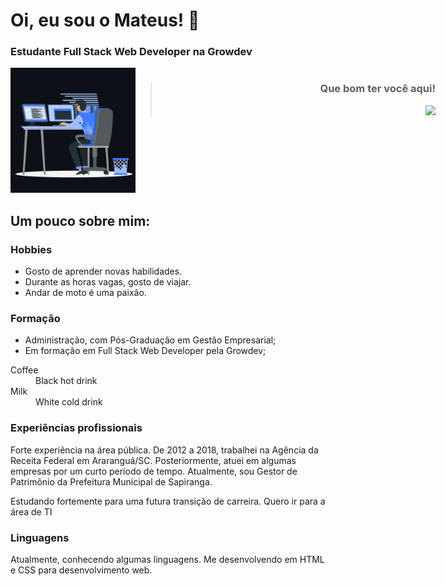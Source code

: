 # Oi, eu sou o Mateus! 👋
### Estudante Full Stack Web Developer na Growdev

<div style="display: inline-block; width: 49,9%; text-align: left;">
  <img width="200px" hight="auto" src="computador.gif" alt="mateuszimmer" />
</div>

<div  style="display: inline-block; width: 50%; text-align: right; position: absolute; rigth:0px">

> ### Que bom ter você aqui!
> ![](https://komarev.com/ghpvc/?username=mateuszimmer&label=🍨_Você+é+meu+visitante+Nº)

</div>

## Um pouco sobre mim:

### Hobbies
<ul>
    <li>Gosto de aprender novas habilidades.</li>
    <li>Durante as horas vagas, gosto de viajar.</li>
    <li>Andar de moto é uma paixão.</li>
</ul>

### Formação

<ul>
    <li>Administração, com Pós-Graduação em Gestão Empresarial;</li>
    <li>Em formação em Full Stack Web Developer pela Growdev;
</ul>

<dl>
  <dt>Coffee</dt>
  <dd>Black hot drink</dd>
  <dt>Milk</dt>
  <dd>White cold drink</dd>
</dl>

### Experiências profissionais

Forte experiência na área pública. De 2012 a 2018, trabalhei na Agência da Receita Federal em Araranguá/SC. Posteriormente, atuei em algumas empresas por um curto período de tempo.
Atualmente, sou Gestor de Patrimônio da Prefeitura Municipal de Sapiranga.

Estudando fortemente para uma futura transição de carreira. Quero ir para a área de TI

### Linguagens
Atualmente, conhecendo algumas linguagens. Me desenvolvendo em HTML e CSS para desenvolvimento web.


<!--
**mateuszimmer/mateuszimmer** is a ✨ _special_ ✨ repository because its `README.md` (this file) appears on your GitHub profile.

Here are some ideas to get you started:

- 🔭 I’m currently working on ...
- 🌱 I’m currently learning ...
- 👯 I’m looking to collaborate on ...
- 🤔 I’m looking for help with ...
- 💬 Ask me about ...
- 📫 How to reach me: ...
- 😄 Pronouns: ...
- ⚡ Fun fact: ...
-->
